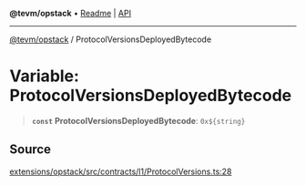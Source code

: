 **@tevm/opstack** • [Readme](../README.md) \| [API](../globals.md)

***

[@tevm/opstack](../README.md) / ProtocolVersionsDeployedBytecode

# Variable: ProtocolVersionsDeployedBytecode

> **`const`** **ProtocolVersionsDeployedBytecode**: ```0x${string}```

## Source

[extensions/opstack/src/contracts/l1/ProtocolVersions.ts:28](https://github.com/evmts/tevm-monorepo/blob/main/extensions/opstack/src/contracts/l1/ProtocolVersions.ts#L28)
